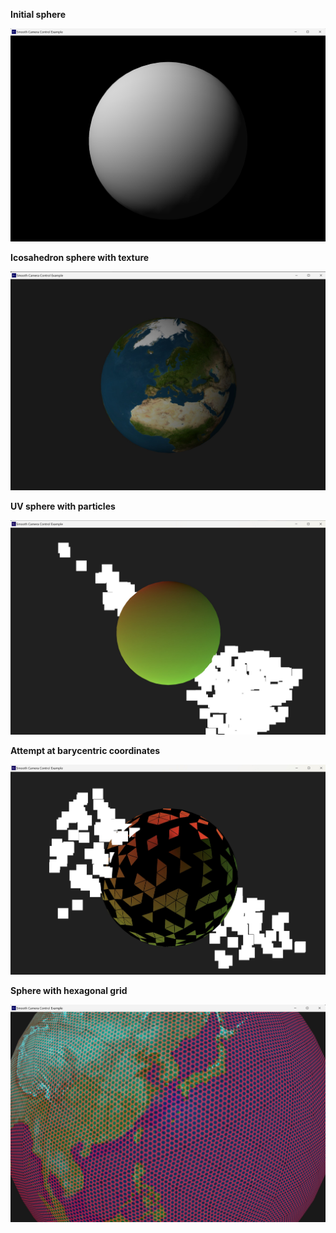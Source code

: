 **Initial sphere**

![The sphere at the third commit](initial_sphere.png)

**Icosahedron sphere with texture**

![second_sphere.jpg](second_sphere.jpg)

**UV sphere with particles**

![third_sphere.jpg](third_sphere.jpg)

**Attempt at barycentric coordinates**

![fourth_sphere.jpg](fourth_sphere.jpg)

**Sphere with hexagonal grid**

![fifth_sphere.jpg](fifth_sphere.jpg)

